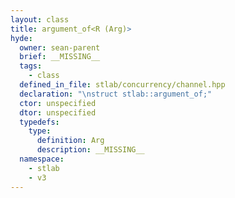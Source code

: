 ```yaml
---
layout: class
title: argument_of<R (Arg)>
hyde:
  owner: sean-parent
  brief: __MISSING__
  tags:
    - class
  defined_in_file: stlab/concurrency/channel.hpp
  declaration: "\nstruct stlab::argument_of;"
  ctor: unspecified
  dtor: unspecified
  typedefs:
    type:
      definition: Arg
      description: __MISSING__
  namespace:
    - stlab
    - v3
---
```

